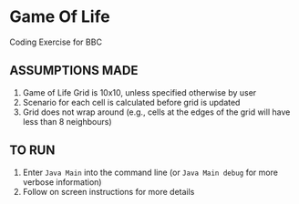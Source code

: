 # Game Of Life
Coding Exercise for BBC


## ASSUMPTIONS MADE

1. Game of Life Grid is 10x10, unless specified otherwise by user
2. Scenario for each cell is calculated before grid is updated
3. Grid does not wrap around (e.g., cells at the edges of the grid will have less than 8 neighbours)

## TO RUN

1. Enter `Java Main` into the command line (or `Java Main debug` for more verbose information)
2. Follow on screen instructions for more details
